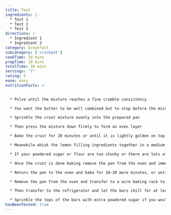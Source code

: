 ```yaml
---
title: Test
ingredients: |-
  * Test 1
  * Test 2
  * Test 3
directions: |-
  * Ingredient 1
  * Ingredient 2
category: breakfast
subcategory: ['crockpot']
cookTime: 10 mins
prepTime: 10 mins
totalTime: 10 mins
servings: "7"
rating: 5
ease: easy
nutritionFacts: >-
  

  * Pulse until the mixture reaches a fine crumble consistency

  * You want the butter to be well combined but to stop before the mixture turns into a ball (alternately you can combine the crust ingredients together in a mixing bowl with a pastry cutter or a fork)

  * Sprinkle the crust mixture evenly into the prepared pan

  * Then press the mixture down firmly to form an even layer

  * Bake the crust for 20 minutes or until it is lightly golden on top

  * Meanwhile whisk the lemon filling ingredients together in a medium mixing bowl until combined.

  * If your powdered sugar or flour are too chunky or there are lots of bubbles whisked into the filling feel free to just pour the filling through a fine-mesh strainer to get it nice and smooth before adding it to the crust (but if there are a few little clumps that’s ok too!)

  * Once the crust is done baking remove the pan from the oven and immediately pour the lemon filling on top of the hot crust

  * Return the pan to the oven and bake for 18-20 more minutes, or until the lemon filling has set

  * Remove the pan from the oven and transfer to a wire baking rack to cool until the bars reach room temperature

  * Then transfer to the refrigerator and let the bars chill for at least 2 hours

  * Sprinkle the tops of the bars with extra powdered sugar if you would like, then slice and serve
hasBeenTested: true
---
```

